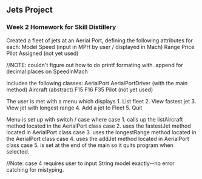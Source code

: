 ## Jets Project

### Week 2 Homework for Skill Distillery



Created a fleet of jets at an Aerial Port, defining the following attributes for each:
	Model
	Speed (input in MPH by user / displayed in Mach) 
	Range
	Price
	Pilot Assigned (not yet used)

//NOTE: couldn't figure out how to do printf formating with .append for decimal places on SpeedInMach

Includes the following classes:
	AerialPort
	AerialPortDriver (with the main method)
	Aircraft (abstract)
		F15
		F16
		F35
	Pilot (not yet used)

The user is met with a menu which displays
	1. List fleet
	2. View fastest jet
	3. View jet with longest range
	4. Add a jet to Fleet
	5. Quit

Menu is set up with switch / case where
	case 1. calls up the listAircraft method located in the AerialPort class
	case 2. uses the fastestJet method located in AerialPort class
	case 3. uses the longestRange method located in the AerialPort class
	case 4. uses the addJet method located in AerialPort class
	case 5. is set at the end of the main so it quits program when selected.
	
//Note: case 4 requires user to input String model exactly--no error catching for mistyping.
